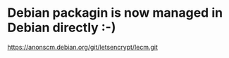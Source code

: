 # Debian packagin is now managed in Debian directly :-)

<https://anonscm.debian.org/git/letsencrypt/lecm.git>
